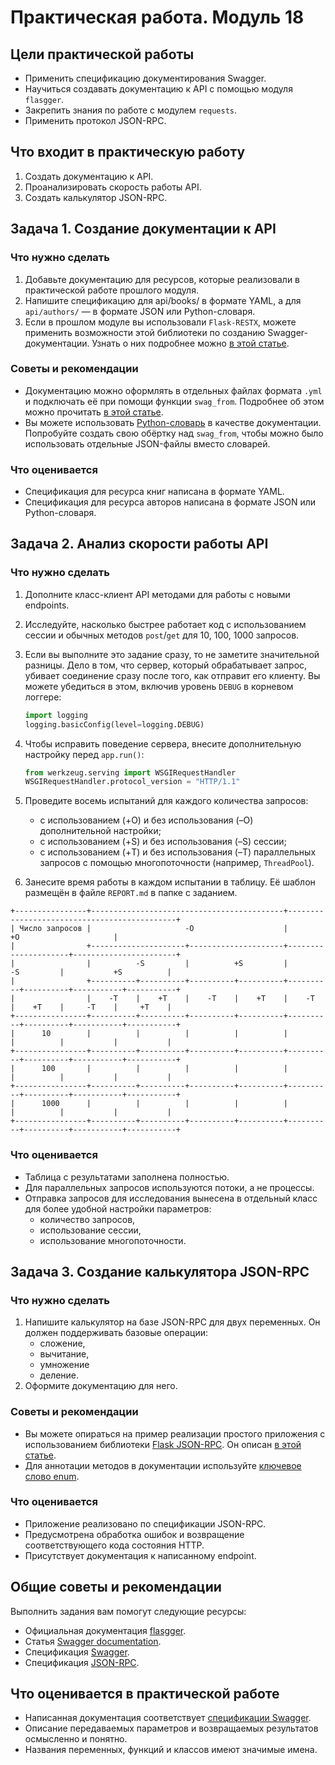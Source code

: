 # Практическая работа. Модуль 18
## Цели практической работы
* Применить спецификацию документирования Swagger.
* Научиться создавать документацию к API с помощью модуля `flasgger`.
* Закрепить знания по работе с модулем `requests`.
* Применить протокол JSON-RPC.

## Что входит в практическую работу
1. Создать документацию к API.
2. Проанализировать скорость работы API.
3. Создать калькулятор JSON-RPC.

## Задача 1. Создание документации к API
### Что нужно сделать
1. Добавьте документацию для ресурсов, которые реализовали в практической работе прошлого модуля.
2. Напишите спецификацию для api/books/ в формате YAML, а для `api/authors/` — в формате JSON или Python-словаря.
3. Если в прошлом модуле вы использовали `Flask-RESTX`, можете применить возможности этой библиотеки по созданию Swagger-документации. Узнать о них подробнее можно [в этой статье](https://flask-restx.readthedocs.io/en/latest/swagger.html).

### Советы и рекомендации
* Документацию можно оформлять в отдельных файлах формата `.yml` и подключать её при помощи функции `swag_from`. Подробнее об этом можно прочитать [в этой статье](https://github.com/flasgger/flasgger#using-external-yaml-files).
* Вы можете использовать [Python-словарь](https://github.com/flasgger/flasgger#using-dictionaries-as-raw-specs) в качестве документации. Попробуйте создать свою обёртку над `swag_from`, чтобы можно было использовать отдельные JSON-файлы вместо словарей.

### Что оценивается
* Спецификация для ресурса книг написана в формате YAML.
* Спецификация для ресурса авторов написана в формате JSON или Python-словаря.

## Задача 2. Анализ скорости работы API
### Что нужно сделать
1. Дополните класс-клиент API методами для работы с новыми endpoints.
2. Исследуйте, насколько быстрее работает код с использованием сессии и обычных методов `post`/`get` для 10, 100, 1000 запросов.
3. Если вы выполните это задание сразу, то не заметите значительной разницы. Дело в том, что сервер, который обрабатывает запрос, убивает соединение сразу после того, как отправит его клиенту. Вы можете убедиться в этом, включив уровень `DEBUG` в корневом логгере:
    ```python
    import logging
    logging.basicConfig(level=logging.DEBUG)
    ```
4. Чтобы исправить поведение сервера, внесите дополнительную настройку перед `app.run()`:
    ```python
    from werkzeug.serving import WSGIRequestHandler
    WSGIRequestHandler.protocol_version = "HTTP/1.1"
    ```
5. Проведите восемь испытаний для каждого количества запросов:
   * с использованием (+O) и без использования (–O) дополнительной настройки;
   * с использованием (+S) и без использования (–S) сессии;
   * с использованием (+T) и без использования (–T) параллельных запросов с помощью многопоточности (например, `ThreadPool`).

6. Занесите время работы в каждом испытании в таблицу. Её шаблон размещён в файле `REPORT.md` в папке с заданием.

```text
+----------------+-------------------------------------------+---------------------------------------------+
| Число запросов |                     -O                    |                      +O                     |
|                +---------------------+---------------------+---------------------+-----------------------+
|                |          -S         |          +S         |          -S         |           +S          |
|                +----------+----------+----------+----------+----------+----------+-----------+-----------+
|                |    -T    |    +T    |    -T    |    +T    |    -T    |    +T    |     -T    |     +T    |
+----------------+----------+----------+----------+----------+----------+----------+-----------+-----------+
|      10        |          |          |          |          |          |          |           |           |
+----------------+----------+----------+----------+----------+----------+----------+-----------+-----------+
|      100       |          |          |          |          |          |          |           |           |
+----------------+----------+----------+----------+----------+----------+----------+-----------+-----------+
|      1000      |          |          |          |          |          |          |           |           |
+----------------+----------+----------+----------+----------+----------+----------+-----------+-----------+
```

### Что оценивается
* Таблица с результатами заполнена полностью.
* Для параллельных запросов используются потоки, а не процессы.
* Отправка запросов для исследования вынесена в отдельный класс для более удобной настройки параметров:
   * количество запросов, 
   * использование сессии, 
   * использование многопоточности.

## Задача 3. Создание калькулятора JSON-RPC
### Что нужно сделать
1. Напишите калькулятор на базе JSON-RPC для двух переменных. Он должен поддерживать базовые операции:
   * сложение,
   * вычитание,
   * умножение
   * деление.
2. Оформите документацию для него.

### Советы и рекомендации
* Вы можете опираться на пример реализации простого приложения с использованием библиотеки [Flask JSON-RPC](https://github.com/cenobites/flask-jsonrpc). Он описан [в этой статье](https://habr.com/ru/post/440944/).
* Для аннотации методов в документации используйте [ключевое слово enum](https://swagger.io/docs/specification/data-models/enums/).

### Что оценивается
* Приложение реализовано по спецификации JSON-RPC.
* Предусмотрена обработка ошибок и возвращение соответствующего кода состояния HTTP.
* Присутствует документация к написанному endpoint.

## Общие советы и рекомендации
Выполнить задания вам помогут следующие ресурсы:

* Официальная документация [flasgger](https://github.com/flasgger/flasgger).
* Статья [Swagger documentation](https://flask-restx.readthedocs.io/en/latest/swagger.html).
* Спецификация [Swagger](https://swagger.io/specification/).
* Спецификация [JSON-RPC](https://www.jsonrpc.org/specification).

## Что оценивается в практической работе
* Написанная документация соответствует [спецификации Swagger](https://swagger.io/specification/).
* Описание передаваемых параметров и возвращаемых результатов осмысленно и понятно.
* Названия переменных, функций и классов имеют значимые имена.
